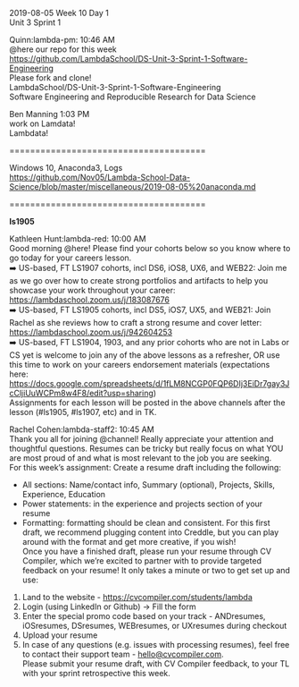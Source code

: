 
2019-08-05 Week 10 Day 1    
Unit 3 Sprint 1 

Quinn:lambda-pm: 10:46 AM  
@here our repo for this week   
https://github.com/LambdaSchool/DS-Unit-3-Sprint-1-Software-Engineering  
Please fork and clone!  
LambdaSchool/DS-Unit-3-Sprint-1-Software-Engineering  
Software Engineering and Reproducible Research for Data Science  

Ben Manning 1:03 PM  
work on Lamdata!  
Lambdata!  

======================================

Windows 10, Anaconda3, Logs  
https://github.com/Nov05/Lambda-School-Data-Science/blob/master/miscellaneous/2019-08-05%20anaconda.md

======================================

**ls1905**

Kathleen Hunt:lambda-red: 10:00 AM    
Good morning @here! Please find your cohorts below so you know where to go today for your careers lesson.    
:arrow_right: US-based, FT LS1907 cohorts, incl DS6, iOS8, UX6, and WEB22: Join me as we go over how to create strong portfolios and artifacts to help you showcase your work throughout your career: https://lambdaschool.zoom.us/j/183087676  
:arrow_right: US-based, FT LS1905 cohorts, incl DS5, iOS7, UX5, and WEB21: Join Rachel as she reviews how to craft a strong resume and cover letter: https://lambdaschool.zoom.us/j/942604253  
:arrow_right: US-based, FT LS1904, 1903, and any prior cohorts who are not in Labs or CS yet is welcome to join any of the above lessons as a refresher, OR use this time to work on your careers endorsement materials (expectations here:    https://docs.google.com/spreadsheets/d/1fLM8NCGP0FQP6DIj3EiDr7gay3JcCljiUuWCPm8w4F8/edit?usp=sharing)  
Assignments for each lesson will be posted in the above channels after the lesson (#ls1905, #ls1907, etc) and in TK.    

Rachel Cohen:lambda-staff2: 10:45 AM  
Thank you all for joining @channel! Really appreciate your attention and thoughtful questions. Resumes can be tricky but really focus on what YOU are most proud of and what is most relevant to the job you are seeking.  
For this week’s assignment: Create a resume draft including the following: 
- All sections: Name/contact info, Summary (optional), Projects, Skills, Experience, Education  
- Power statements: in the experience and projects section of your resume  
- Formatting: formatting should be clean and consistent. For this first draft, we recommend plugging content into Creddle, but you can play around with the format and get more creative, if you wish!  
Once you have a finished draft, please run your resume through CV Compiler, which we’re excited to partner with to provide targeted feedback on your resume! It only takes a minute or two to get set up and use:  
1. Land to the website - https://cvcompiler.com/students/lambda  
2. Login (using LinkedIn or Github) -> Fill the form  
3. Enter the special promo code based on your track - ANDresumes, iOSresumes, DSresumes, WEBresumes, or UXresumes during checkout  
4. Upload your resume  
5. In case of any questions (e.g. issues with processing resumes), feel free to contact their support team - hello@cvcompiler.com.  
Please submit your resume draft, with CV Compiler feedback, to your TL with your sprint retrospective this week.  

